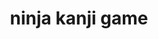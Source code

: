 ---
title: ninja kanji game
description: ninja kanji game
keywords: kanji game
mediaUrl: https://i.postimg.cc/jqZ01JHP/one-to-four.png
updateDateTime: 2024-4-3
tags: ninja
hanTu:
postType: game
level: n5
choices: [
  { word: 姿 , a: writing@しょ, b: forbid@きんじる, c: figure@すがた, d: c },
  { word: 化 , a: convey@つたえる, b: kill@ころす, c: disguise@ばける, d: c },
  { word: 殺 , a: oneself@み, b: kill@ころす, c: art@じゅつ, d: b },
  { word: 襲 , a: help@たすける, b: cultivate@おさめる, c: attack@おそう, d: c },
  { word: 巻 , a: soil@つち, b: disable@けす, c: scroll@まき, d: c },
  { word: 里 , a: chase@おう, b: village@さと, c: writing@しょ, d: c },
  { word: 木 , a: truss@しばる, b: tree@き, c: endurance@しのび, d: b },
  { word: 薬 , a: fall@おちる, b: topple@たおす, c: medicine@くすり, d: c },
  { word: 狙 , a: topple@たおす, b: aim@ねらう, c: chase@おう, d: b },
  { word: 恐 , a: win@かつ, b: terrible@おそろしい, c: scatter@ちる, d: b },
  { word: 守 , a: mouth@くち, b: protect@まもる, c: severe@きびしい, d: b },
  { word: 敵 , a: enemy@てき, b: scary@こわい, c: acknowledge@みとめる, d: a },
  { word: 落 , a: figure@すがた, b: fall@おちる, c: run@はしる, d: b },
  { word: 見 , a: see@みる, b: die@しぬ, c: topple@たおす, d: a },
  { word: 下 , a: topple@たおす, b: down@した, c: soil@つち, d: b },
  { word: 滅 , a: aim@ねらう, b: endurance@しのび, c: perish@ほろぼす, d: c },
  { word: 足 , a: steal@ぬすむ, b: surpass@こえる, c: leg@あし, d: c },
  { word: 助 , a: eye@め, b: chase@おう, c: help@たすける, d: c },
  { word: 体 , a: body@からだ, b: stab@さす, c: scatter@ちる, d: a },
  { word: 弱 , a: convey@つたえる, b: kill@ころす, c: weak@よわい, d: c }
  ]
---